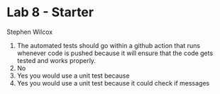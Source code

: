 # Lab 8 - Starter
Stephen Wilcox

1) The automated tests should go within a github action that runs whenever code is pushed because it will ensure that the code gets tested and works properly.
2) No
3) Yes you would use a unit test because 
4) Yes you would use a unit test because it could check if messages 